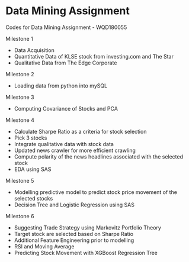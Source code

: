 # Data Mining Assignment 
Codes for Data Mining Assignment - WQD180055

Milestone 1 

- Data Acquisition
- Quantitative Data of KLSE stock from investing.com and The Star
- Qualitative Data from The Edge Corporate 

Milestone 2       
- Loading data from python into mySQL

Milestone 3       
- Computing Covariance of Stocks and PCA

Milestone 4       
- Calculate Sharpe Ratio as a criteria for stock selection
- Pick 3 stocks 
- Integrate qualitative data with stock data
- Updated news crawler for more efficient crawling
- Compute polarity of the news headlines associated with the selected stock
- EDA using SAS

Milestone 5       
- Modelling predictive model to predict stock price movement of the selected stocks
- Decision Tree and Logistic Regression using SAS

Milestone 6      
- Suggesting Trade Strategy using Markovitz Portfolio Theory
- Target stock are selected based on Sharpe Ratio
- Additional Feature Engineering prior to modelling 
- RSI and Moving Average
- Predicting Stock Movement with XGBoost Regression Tree  
